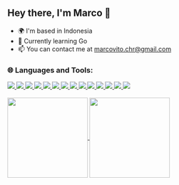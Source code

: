## Hey there, I'm Marco 👋

- 🌍 I'm based in Indonesia
- 🧠 Currently learning Go
- 📫 You can contact me at marcovito.chr@gmail.com
<!--
**MarcoVitoC/MarcoVitoC** is a ✨ _special_ ✨ repository because its `README.md` (this file) appears on your GitHub profile.

Here are some ideas to get you started:

- 🔭 I’m currently working on ...
- 🌱 I’m currently learning ...
- 👯 I’m looking to collaborate on ...
- 🤔 I’m looking for help with ...
- 💬 Ask me about ...
- 📫 How to reach me: ...
- 😄 Pronouns: ...
- ⚡ Fun fact: ...
-->
<h3>🌐 Languages and Tools:</h3>
<div display="flex">
  <a href="https://www.cprogramming.com/" target="_blank">
    <img src="https://skillicons.dev/icons?i=c"/>
  </a>
  <a href="https://en.cppreference.com/w/" target="_blank">
    <img src="https://skillicons.dev/icons?i=cpp"/>
  </a>
  <a href="https://developer.mozilla.org/en-US/docs/Web/HTML" target="_blank">
    <img src="https://skillicons.dev/icons?i=html"/>
  </a>
  <a href="https://developer.mozilla.org/en-US/docs/Web/CSS" target="_blank">
    <img src="https://skillicons.dev/icons?i=css"/>
  </a>
  <a href="https://getbootstrap.com/" target="_blank">
    <img src="https://skillicons.dev/icons?i=bootstrap"/>
  </a>
  <a href="https://developer.mozilla.org/en-US/docs/Web/JavaScript" target="_blank">
    <img src="https://skillicons.dev/icons?i=js"/>
  </a>
  <a href="https://jquery.com/" target="_blank">
    <img src="https://skillicons.dev/icons?i=jquery"/>
  </a>
  <a href="https://docs.oracle.com/en/java/" target="_blank">
    <img src="https://skillicons.dev/icons?i=java&theme=light"/>
  </a>
  <a href="https://dev.mysql.com/doc/" target="_blank">
    <img src="https://skillicons.dev/icons?i=mysql&theme=light"/>
  </a>
  <a href="https://www.php.net/docs.php" target="_blank">
    <img src="https://skillicons.dev/icons?i=php&theme=light"/>
  </a>
  <a href="https://laravel.com/" target="_blank">
    <img src="https://skillicons.dev/icons?i=laravel&theme=light"/>
  </a>
  <a href="https://git-scm.com/" target="_blank">
    <img src="https://skillicons.dev/icons?i=git"/>
  </a>
  <a href="https://code.visualstudio.com/Docs" target="_blank">
    <img src="https://skillicons.dev/icons?i=vscode&theme=light"/>
  </a>
  <a href="https://postman.com/" target="_blank">
    <img src="https://skillicons.dev/icons?i=postman"/>
  </a>
</div>
<br>

<a href="https://github.com/MarcoVitoC">
  <img align="center" height="180px" src="https://github-readme-stats.vercel.app/api?username=MarcoVitoC&show_icons=true&theme=algolia" />
  <img align="center" height="180px" src="https://github-readme-stats.vercel.app/api/top-langs/?username=MarcoVitoC&layout=compact&theme=algolia" />
</a>
